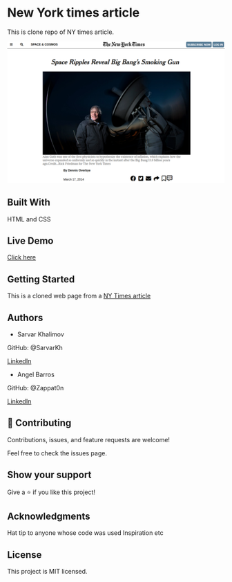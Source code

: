 # New York times article
This is clone repo of NY times article.

![screenshot](assets/img/screenshot.png)

## Built With

HTML and CSS

## Live Demo
[Click here](https://htmlpreview.github.io/?https://github.com/SarvarKh/Project-Sneak-Peek-1/blob/feature/index.html)

## Getting Started

This is a cloned web page from a [NY Times article](https://www.nytimes.com/2014/03/18/science/space/detection-of-waves-in-space-buttresses-landmark-theory-of-big-bang.html?_r=0)

## Authors

* Sarvar Khalimov

GitHub: @SarvarKh

[LinkedIn](https://www.linkedin.com/in/sarvar-khalimov-208797143/)

* Angel Barros

GitHub: @Zappat0n

[LinkedIn](https://www.linkedin.com/in/angel-luis-barros-pazos-8889011b5/)


## 🤝 Contributing

Contributions, issues, and feature requests are welcome!

Feel free to check the issues page.


## Show your support

Give a ⭐️ if you like this project!


## Acknowledgments

Hat tip to anyone whose code was used
Inspiration
etc


## License

This project is MIT licensed.
